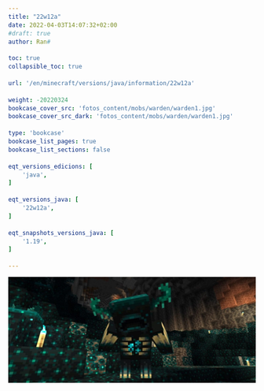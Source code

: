```yaml
---
title: "22w12a"
date: 2022-04-03T14:07:32+02:00
#draft: true
author: Ran#

toc: true
collapsible_toc: true

url: '/en/minecraft/versions/java/information/22w12a'

weight: -20220324
bookcase_cover_src: 'fotos_content/mobs/warden/warden1.jpg'
bookcase_cover_src_dark: 'fotos_content/mobs/warden/warden1.jpg'

type: 'bookcase'
bookcase_list_pages: true
bookcase_list_sections: false

eqt_versions_edicions: [
    'java',
]

eqt_versions_java: [
    '22w12a',
]

eqt_snapshots_versions_java: [
    '1.19',
]

---
```

<img title="22w12a" alt="22w12a" src="/fotos_content/mobs/warden/warden1.jpg">
